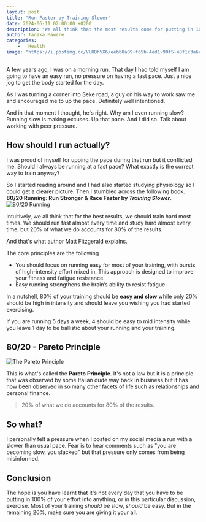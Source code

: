 ```yaml
---
layout: post
title: "Run Faster by Training Slower"
date: 2024-06-11 02:00:00 +0200
description: "We all think that the most results come for putting in 100% all the time, but that's just not it."
author: Tanaka Mawere
categories: 
    -   Health
image: "https://i.postimg.cc/VLHDhVX6/eebb8a09-f65b-4ed1-90f5-48f1c3a6c5df.jpg"
---
```

A few years ago, I was on a morning run. That day I had told myself I am going to have an easy run, no pressure on having a fast pace. Just a nice jog to get the body started for the day.

As I was turning a corner into Seke road, a guy on his way to work saw me and encouraged me to up the pace. Definitely well intentioned. 

And in that moment I thought, he's right. Why am I even running slow? Running slow is making excuses. Up that pace. And I did so. Talk about working with peer pressure.

## How should I run actually?

I was proud of myself for upping the pace during that run but it conflicted me. Should I always be running at a fast pace? What exactly is the correct way to train anyway? 

So I started reading around and I had also started studying physiology so I could get a clearer picture. Then I stumbled across the following book. **80/20 Running: Run Stronger & Race Faster by *Training Slower***.
![80/20 Running](https://encrypted-tbn1.gstatic.com/images?q=tbn:ANd9GcQkhN3t1V_L1w11YhzOOyZjaBO5YAMZtidsYGgoku4AH3PBiRqI)

Intuitively, we all think that for the best results, we should train hard most times. We should run fast almost every time and study hard almost every time, but 20% of what we do accounts for 80% of the results.

And that's what author Matt Fitzgerald explains.

The core principles are the following

- You should focus on running easy for most of your training, with bursts of high-intensity effort mixed in. This approach is designed to improve your fitness and fatigue resistance.
- Easy running strengthens the brain’s ability to resist fatigue.

In a nutshell, 80% of your training should be **easy and slow** while only 20% should be high in intensity and should leave you wishing you had started exercising. 

If you are running 5 days a week, 4 should be easy to mid intensity while you leave 1 day to be ballistic about your running and your training. 

## 80/20 - Pareto Principle

![The Pareto Principle](https://th.bing.com/th/id/R.0463fdba18ed9fe34ba758d3acdcc051?rik=%2b8gwnKygHSUaYw&pid=ImgRaw&r=0)

This is what's called the **Pareto Principle**. It's not a law but it is a principle that was observed by some Italian dude way back in business but it has now been observed in so many other facets of life such as relationships and personal finance. 

>20% of what we do accounts for 80% of the results.

## So what?

I personally felt a pressure when I posted on my social media a run with a slower than usual pace. Fear is to hear comments such as "you are becoming slow, you slacked" but that pressure only comes from being misinformed. 

## Conclusion

The hope is you have learnt that it's not every day that you have to be putting in 100% of your effort into anything, or in this particular discussion, exercise. Most of your training *should* be slow, *should* be easy. But in the remaining 20%, make sure you are giving it your all. 
